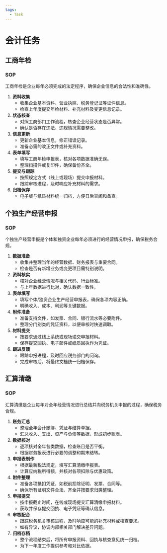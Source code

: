 ```yaml
---
tags:
  - Task
---
```


# 会计任务

## 工商年检

### SOP

工商年检是企业每年必须完成的法定程序，确保企业信息的合法性和准确性。

1. **资料收集**
   - 收集企业基本资料、营业执照、税务登记证等证件信息。
   - 检查上年度提交年检材料、补充材料及变更信息记录。
2. **状态核查**
   - 对照工商部门工作流程，核查企业经营状态是否异常。
   - 确认是否存在违法、违规情况需要整改。
3. **信息更新**
   - 更新企业基本信息，修正错误记录。
   - 准备必需的改正文件或补充资料。
4. **表单填写**
   - 填写工商年检申报表，核对各项数据准确无误。
   - 整理扫描件或复印件，确保备份齐全。
5. **提交与跟踪**
   - 按照规定方式（线上或现场）提交申报材料。
   - 跟踪审核进程，及时响应补充材料的需求。
6. **归档保存**
   - 电子版与纸质材料统一归档，方便日后查阅和备查。

## 个独生产经营申报

### SOP

个独生产经营申报是个体和独资企业每年必须进行的经营情况申报，确保税务合规。

1. **数据准备**
   - 收集并整理当年的经营数据、财务报表与重要合同。
   - 检查是否有新增业务或变更项目需特别说明。
2. **资料核实**
   - 核对企业经营情况与相关代码、行业标准。
   - 与上年数据进行比对，确认数据一致性。
3. **表单填写**
   - 填写个体/独资企业生产经营申报表，确保各项内容正确。
   - 明确收入、成本、利润等关键数据。
4. **附件准备**
   - 准备支持文件，如发票、合同、银行流水等必要附件。
   - 整理分门别类的凭证资料，以便审核时快速调取。
5. **材料提交**
   - 按要求通过线上系统或现场递交申报材料。
   - 保存提交回执、电子邮件或纸质回执作为凭证。
6. **跟进反馈**
   - 跟踪申报进程，及时回应税务部门的问询。
   - 完成审核后，将最终文档统一归档保存。

## 汇算清缴

### SOP

汇算清缴是企业每年对全年经营情况进行总结并向税务机关申报的过程，确保税务合规。

1. **账务汇总**
   - 整理全年会计账簿、凭证与结算单据。
   - 汇总收入、支出、资产与负债等数据，形成初步账表。
2. **数据核对**
   - 逐项核对全年各类数据，检查账目是否平衡。
   - 根据财务报表进行必要的调整和期末结转。
3. **申报表制作**
   - 根据最新税法规定，填写汇算清缴申报表。
   - 计算应纳税所得额，并核对各项扣除与优惠政策。
4. **附件整理**
   - 准备各项抵扣凭证，如税前扣除证明、发票、合同等。
   - 确保所有证明文件合法、齐全并按要求归类整理。
5. **申报提交**
   - 按申报截止时间，在线或现场提交汇算清缴申报材料。
   - 获取并保存提交回执、电子凭证等确认信息。
6. **审核配合**
   - 跟踪税务机关审核进程，及时响应可能的补充材料或核查要求。
   - 如有异议，协调内部相关部门解决差异问题。
7. **归档存档**
   - 整个流程结束后，将所有申报资料、回执与核查意见统一归档。
   - 为下一年度工作提供参考和对比依据。
